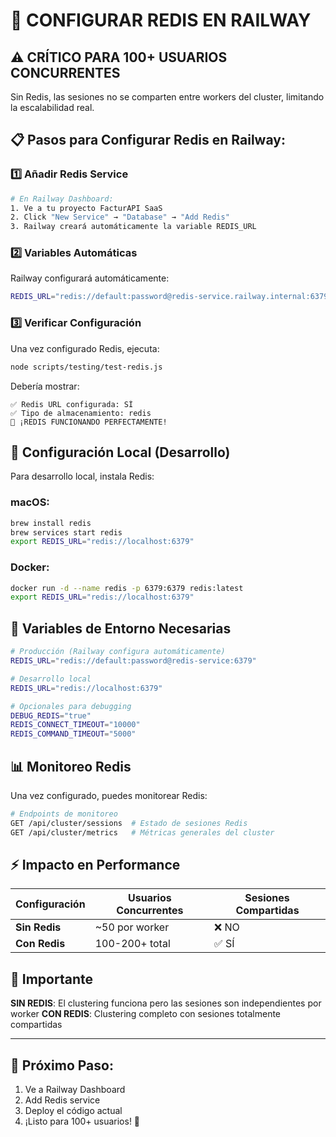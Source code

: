 # 🚀 CONFIGURAR REDIS EN RAILWAY

## ⚠️ **CRÍTICO PARA 100+ USUARIOS CONCURRENTES**

Sin Redis, las sesiones no se comparten entre workers del cluster, limitando la escalabilidad real.

## 📋 **Pasos para Configurar Redis en Railway:**

### 1️⃣ **Añadir Redis Service**
```bash
# En Railway Dashboard:
1. Ve a tu proyecto FacturAPI SaaS
2. Click "New Service" → "Database" → "Add Redis"
3. Railway creará automáticamente la variable REDIS_URL
```

### 2️⃣ **Variables Automáticas** 
Railway configurará automáticamente:
```bash
REDIS_URL="redis://default:password@redis-service.railway.internal:6379"
```

### 3️⃣ **Verificar Configuración**
Una vez configurado Redis, ejecuta:
```bash
node scripts/testing/test-redis.js
```

Debería mostrar:
```
✅ Redis URL configurada: SÍ
✅ Tipo de almacenamiento: redis
🎉 ¡REDIS FUNCIONANDO PERFECTAMENTE!
```

## 🎯 **Configuración Local (Desarrollo)**

Para desarrollo local, instala Redis:

### macOS:
```bash
brew install redis
brew services start redis
export REDIS_URL="redis://localhost:6379"
```

### Docker:
```bash
docker run -d --name redis -p 6379:6379 redis:latest
export REDIS_URL="redis://localhost:6379"
```

## 🔧 **Variables de Entorno Necesarias**

```bash
# Producción (Railway configura automáticamente)
REDIS_URL="redis://default:password@redis-service:6379"

# Desarrollo local
REDIS_URL="redis://localhost:6379"

# Opcionales para debugging
DEBUG_REDIS="true"
REDIS_CONNECT_TIMEOUT="10000"
REDIS_COMMAND_TIMEOUT="5000"
```

## 📊 **Monitoreo Redis**

Una vez configurado, puedes monitorear Redis:

```bash
# Endpoints de monitoreo
GET /api/cluster/sessions  # Estado de sesiones Redis
GET /api/cluster/metrics   # Métricas generales del cluster
```

## ⚡ **Impacto en Performance**

| Configuración | Usuarios Concurrentes | Sesiones Compartidas |
|---------------|------------------------|---------------------|
| **Sin Redis** | ~50 por worker | ❌ NO |
| **Con Redis** | 100-200+ total | ✅ SÍ |

## 🚨 **Importante**

**SIN REDIS**: El clustering funciona pero las sesiones son independientes por worker
**CON REDIS**: Clustering completo con sesiones totalmente compartidas

---

## 🎯 **Próximo Paso**: 
1. Ve a Railway Dashboard
2. Add Redis service  
3. Deploy el código actual
4. ¡Listo para 100+ usuarios! 🚀